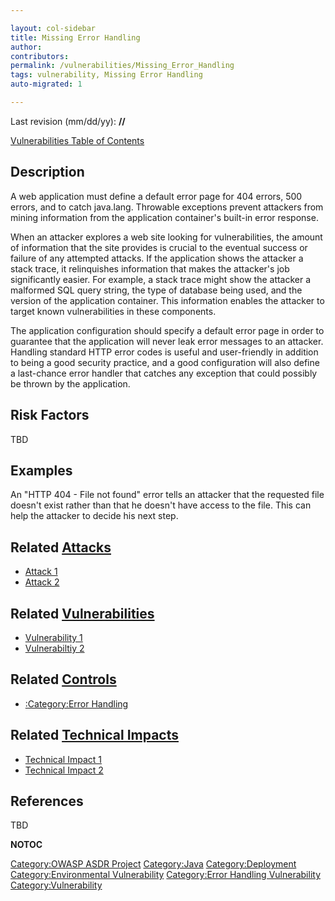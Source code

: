 ```yaml
---

layout: col-sidebar
title: Missing Error Handling
author: 
contributors: 
permalink: /vulnerabilities/Missing_Error_Handling
tags: vulnerability, Missing Error Handling
auto-migrated: 1

---
```


Last revision (mm/dd/yy): **//**

[Vulnerabilities Table of Contents](ASDR_TOC_Vulnerabilities "wikilink")

## Description

A web application must define a default error page for 404 errors, 500
errors, and to catch java.lang. Throwable exceptions prevent attackers
from mining information from the application container's built-in error
response.

When an attacker explores a web site looking for vulnerabilities, the
amount of information that the site provides is crucial to the eventual
success or failure of any attempted attacks. If the application shows
the attacker a stack trace, it relinquishes information that makes the
attacker's job significantly easier. For example, a stack trace might
show the attacker a malformed SQL query string, the type of database
being used, and the version of the application container. This
information enables the attacker to target known vulnerabilities in
these components.

The application configuration should specify a default error page in
order to guarantee that the application will never leak error messages
to an attacker. Handling standard HTTP error codes is useful and
user-friendly in addition to being a good security practice, and a good
configuration will also define a last-chance error handler that catches
any exception that could possibly be thrown by the application.

## Risk Factors

TBD

## Examples

An "HTTP 404 - File not found" error tells an attacker that the
requested file doesn't exist rather than that he doesn't have access to
the file. This can help the attacker to decide his next step.

## Related [Attacks](Attacks "wikilink")

  - [Attack 1](Attack_1 "wikilink")
  - [Attack 2](Attack_2 "wikilink")

## Related [Vulnerabilities](Vulnerabilities "wikilink")

  - [Vulnerability 1](Vulnerability_1 "wikilink")
  - [Vulnerabiltiy 2](Vulnerabiltiy_2 "wikilink")

## Related [Controls](Controls "wikilink")

  - [:Category:Error Handling](:Category:Error_Handling "wikilink")

## Related [Technical Impacts](Technical_Impacts "wikilink")

  - [Technical Impact 1](Technical_Impact_1 "wikilink")
  - [Technical Impact 2](Technical_Impact_2 "wikilink")

## References

TBD

__NOTOC__

[Category:OWASP ASDR Project](Category:OWASP_ASDR_Project "wikilink")
[Category:Java](Category:Java "wikilink")
[Category:Deployment](Category:Deployment "wikilink")
[Category:Environmental
Vulnerability](Category:Environmental_Vulnerability "wikilink")
[Category:Error Handling
Vulnerability](Category:Error_Handling_Vulnerability "wikilink")
[Category:Vulnerability](Category:Vulnerability "wikilink")